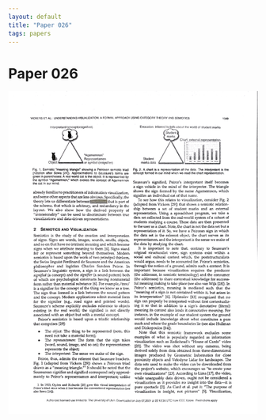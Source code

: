 ```yaml
---
layout: default
title: "Paper 026"
tags: papers
---
```


# Paper 026

<img src="/assets/scans/26.png" alt="Page with chartjunk removed" width="800"/>
